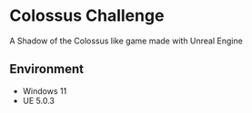 # Colossus Challenge
A Shadow of the Colossus like game made with Unreal Engine



## Environment

- Windows 11
- UE 5.0.3
